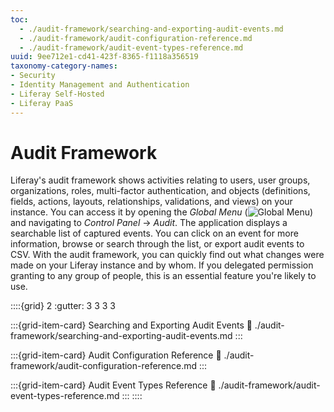 ```yaml
---
toc:
  - ./audit-framework/searching-and-exporting-audit-events.md
  - ./audit-framework/audit-configuration-reference.md
  - ./audit-framework/audit-event-types-reference.md
uuid: 9ee712e1-cd41-423f-8365-f1118a356519
taxonomy-category-names:
- Security
- Identity Management and Authentication
- Liferay Self-Hosted
- Liferay PaaS
---
```

# Audit Framework

Liferay's audit framework shows activities relating to users, user groups, organizations, roles, multi-factor authentication, and objects (definitions, fields, actions, layouts, relationships, validations, and views) on your instance. You can access it by opening the *Global Menu* (![Global Menu](../images/icon-applications-menu.png)) and navigating to *Control Panel* &rarr; *Audit*. The application displays a searchable list of captured events. You can click on an event for more information, browse or search through the list, or export audit events to CSV. With the audit framework, you can quickly find out what changes were made on your Liferay instance and by whom. If you delegated permission granting to any group of people, this is an essential feature you're likely to use.

::::{grid} 2
:gutter: 3 3 3 3

:::{grid-item-card} Searching and Exporting Audit Events
:link: ./audit-framework/searching-and-exporting-audit-events.md
:::

:::{grid-item-card} Audit Configuration Reference
:link: ./audit-framework/audit-configuration-reference.md
:::

:::{grid-item-card} Audit Event Types Reference
:link: ./audit-framework/audit-event-types-reference.md
:::
::::
